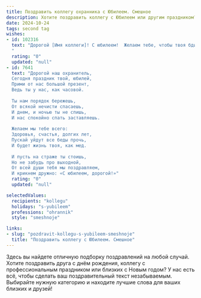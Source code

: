 ```yaml
---
title: Поздравить коллегу охранника с Юбилеем. Смешное
description: Хотите поздравить коллегу с Юбилеем или другим праздником? Наш ИИ создаст незабываемое поздравление, а вы обязательно выделитесь среди других.  
date: 2024-10-24
tags: second tag
wishes:
- id: 102316
  text: "Дорогой [Имя коллеги]! С юбилеем!  Желаем тебе, чтобы твоя бдительность была незыблема, как гранит, а чувство юмора — острее, чем любой ножницы для проволоки! Пусть твой участок всегда будет самым спокойным, а жизнь — полна приятных неожиданностей (только не слишком неожиданных, чтобы не пришлось вызывать подкрепление!).  Ещё раз с юбилеем,  надежный ты наш охранник!
  "
  rating: "0"
  updated: "null"
- id: 7641
  text: "Дорогой наш охранитель,
  Сегодня праздник твой, юбилей,
  Прими от нас большой презент,
  Ведь ты у нас, как часовой.
  
  Ты нам порядок бережешь,
  От всякой нечисти спасаешь,
  И днем, и ночью ты не спишь,
  И нас спокойно спать заставляешь.
  
  Желаем мы тебе всего:
  Здоровья, счастья, долгих лет,
  Пускай уйдут все беды прочь,
  И будет жизнь твоя, как мед.
  
  И пусть на страже ты стоишь,
  Но не забудь про выходной,
  От всей души тебя мы поздравляем,
  И крикнем дружно: «С юбилеем, дорогой!»"
  rating: "0"
  updated: "null"

selectedValues:
  recipients: "kollegu"
  holidays: "s-yubileem"
  professions: "ohrannik"
  style: "smeshnoje"

links:
- slug: "pozdravit-kollegu-s-yubileem-smeshnoje"
  title: "Поздравить коллегу с Юбилеем. Смешное"
---
```


Здесь вы найдете отличную подборку поздравлений на любой случай.
Хотите поздравить друга с днём рождения, коллегу с профессиональным праздником или близких с Новым годом? У нас есть всё, чтобы сделать ваш поздравительный текст незабываемым. Выбирайте нужную категорию и находите лучшие слова для ваших близких и друзей!
